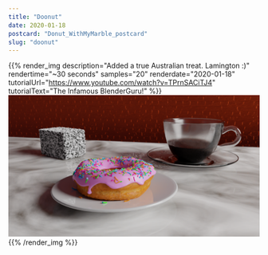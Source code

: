 ```yaml
---
title: "Doonut"
date: 2020-01-18
postcard: "Donut_WithMyMarble_postcard"
slug: "doonut"
---
```


{{% render_img 
  description="Added a true Australian treat. Lamington :)" 
  rendertime="~30 seconds" 
  samples="20" 
  renderdate="2020-01-18" 
  tutorialUrl="https://www.youtube.com/watch?v=TPrnSACiTJ4"
  tutorialText="The Infamous BlenderGuru!" %}}
  ![](img/Donut_WithMyMarble.png)
{{% /render_img %}} 